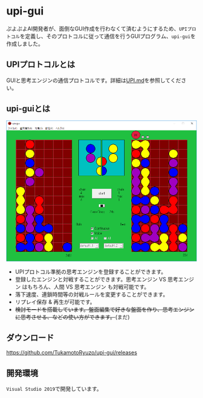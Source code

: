 # upi-gui

ぷよぷよAI開発者が、面倒なGUI作成を行わなくて済むようにするため、`UPIプロトコル`を定義し、そのプロトコルに従って通信を行うGUIプログラム、`upi-gui`を作成しました。

## UPIプロトコルとは

GUIと思考エンジンの通信プロトコルです。詳細は[UPI.md](https://github.com/TukamotoRyuzo/upi-gui/blob/master/UPI.md)を参照してください。

## upi-guiとは

![image](https://raw.githubusercontent.com/TukamotoRyuzo/upi-gui/resource/ss1.png "サンプル")

- UPIプロトコル準拠の思考エンジンを登録することができます。
- 登録したエンジンと対戦することができます。思考エンジン VS 思考エンジン はもちろん、人間 VS 思考エンジン も対戦可能です。
- 落下速度、連鎖時間等の対戦ルールを変更することができます。
- リプレイ保存 & 再生が可能です。
- ~~検討モードを搭載しています。盤面編集で好きな盤面を作り、思考エンジンに思考させる、などの使い方ができます。~~(まだ)

## ダウンロード

https://github.com/TukamotoRyuzo/upi-gui/releases

## 開発環境

`Visual Studio 2019`で開発しています。
